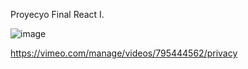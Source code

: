 Proyecyo Final React I.

![image](https://user-images.githubusercontent.com/49822805/216494545-ac098f17-6459-4a4d-8fee-491acddc4d56.png)



https://vimeo.com/manage/videos/795444562/privacy
